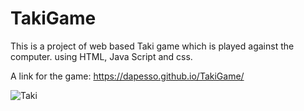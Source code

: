 # TakiGame
This is a project of web based Taki game which is played against the computer. using HTML, Java Script and css.

A link for the game:
https://dapesso.github.io/TakiGame/

![Taki](https://user-images.githubusercontent.com/78380050/155403479-bdc32321-48d0-4c80-8c67-85c539b0dc6e.png)



